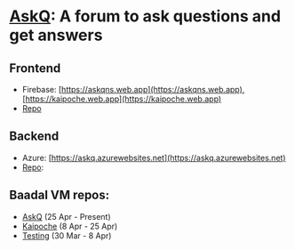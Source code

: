 # [AskQ](https://askqns.web.app): A forum to ask questions and get answers

## Frontend
- Firebase: [https://askqns.web.app](https://askqns.web.app), [https://kaipoche.web.app](https://kaipoche.web.app)
- [Repo](https://github.com/COP-290/frontend)

## Backend
- Azure: [https://askq.azurewebsites.net](https://askq.azurewebsites.net)
- [Repo](https://github.com/COP-290/backend): 

## Baadal VM repos:
- [AskQ](https://github.com/COP-290/AskQ) (25 Apr - Present)
- [Kaipoche](https://github.com/COP-290/Kaipoche) (8 Apr - 25 Apr)
- [Testing](https://github.com/COP-290/Testing) (30 Mar - 8 Apr)
